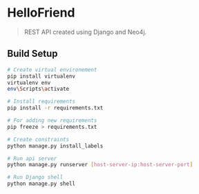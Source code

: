 # HelloFriend

> REST API created using Django and Neo4j.

## Build Setup

``` bash
# Create virtual environement
pip install virtualenv
virtualenv env
env\Scripts\activate

# Install requirements
pip install -r requirements.txt

# For adding new requirements 
pip freeze > requirements.txt

# Create constraints
python manage.py install_labels 

# Run api server
python manage.py runserver [host-server-ip:host-server-port]

# Run Django shell 
python manage.py shell
```
